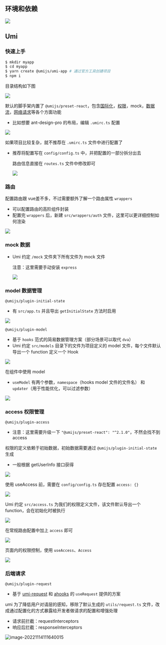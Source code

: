 ## 环境和依赖

![](https://gitee.com/lilyn/pic/raw/master/lagoulearn-img/yuque_diagram.jpg)

## Umi

### 快速上手

```bash
$ mkdir myapp
$ cd myapp
$ yarn create @umijs/umi-app # 通过官方工具创建项目
$ npm i
```

目录结构如下图

![](https://gitee.com/lilyn/pic/raw/master/lagoulearn-img/image-20221026100735898.png)

默认的脚手架内置了 `@umijs/preset-react`，包含[国际化](https://umijs.org/zh-CN/plugins/plugin-locale)，[权限](https://umijs.org/zh-CN/plugins/plugin-access)，mock，[数据流](https://umijs.org/zh-CN/plugins/plugin-model)，[网络请求](https://umijs.org/zh-CN/plugins/plugin-request)等各个方面功能

- 比如想要 ant-design-pro 的布局，编辑 `.umirc.ts` 配置

![](https://gitee.com/lilyn/pic/raw/master/lagoulearn-img/image-20221026103715827.png)

如果项目比较复杂，就不推荐在 `.umirc.ts` 文件中进行配置了

- 推荐将配置写在 `config/config.ts` 中，并把配置的一部分拆分出去

  路由信息直接在 `routes.ts` 文件中修改即可

  ![](https://gitee.com/lilyn/pic/raw/master/lagoulearn-img/image-20221026175546497.png)

### 路由

配置路由跟 vue差不多，不过需要额外了解一个路由属性 `wrappers`

- 可以配置路由的高阶组件封装
- 配置完 `wrappers` 后，新建 `src/wrappers/auth` 文件，这里可以更详细控制如何渲染

![](https://gitee.com/lilyn/pic/raw/master/lagoulearn-img/image-20221114101700104.png)

### mock 数据

- Umi 约定 `/mock` 文件夹下所有文件为 mock 文件

  注意：这里需要手动安装 `express`

  ![](https://gitee.com/lilyn/pic/raw/master/lagoulearn-img/image-20221027153356427.png)

### model 数据管理

`@umijs/plugin-initial-state`

- 有 `src/app.ts` 并且导出 `getInitialState` 方法时启用

![](https://gitee.com/lilyn/pic/raw/master/lagoulearn-img/image-20221027174339261.png)

`@umijs/plugin-model`

- 基于 `hooks` 范式的简易数据管理方案（部分场景可以取代 `dva`）
- Umi 约定 `src/models` 目录下的文件为项目定义的 model 文件，每个文件默认导出一个 function 定义一个 Hook

![](https://gitee.com/lilyn/pic/raw/master/lagoulearn-img/image-20221027173312409.png)

在组件中使用 model

- `useModel` 有两个参数，`namespace`（hooks model 文件的文件名） 和 `updater`（用于性能优化，可以过滤参数）

![](https://gitee.com/lilyn/pic/raw/master/lagoulearn-img/image-20221027174523177.png)

### access 权限管理

`@umijs/plugin-access`

- 注意：这里需要升级一下 `"@umijs/preset-react": "^2.1.0"`，不然会找不到 access

权限的定义依赖于初始数据，初始数据需要通过 `@umijs/plugin-initial-state` 生成

- 一般根据 getUserInfo 接口获得

![](https://gitee.com/lilyn/pic/raw/master/lagoulearn-img/image-20221114094050835.png)

使用 useAccess 前，需要在 `config/config.ts` 存在配置 `access: {}`

![](https://gitee.com/lilyn/pic/raw/master/lagoulearn-img/image-20221114095050281.png)

Umi 约定 `src/access.ts` 为我们的权限定义文件，该文件默认导出一个 function，会在初始化时被执行

![](https://gitee.com/lilyn/pic/raw/master/lagoulearn-img/image-20221114094355221.png)

在常规路由配置中加上 `access` 即可

![](https://gitee.com/lilyn/pic/raw/master/lagoulearn-img/image-20221114095349384.png)

页面内的权限控制，使用 `useAccess`、`Access`

![](https://gitee.com/lilyn/pic/raw/master/lagoulearn-img/image-20221114100747902.png)

### 后端请求

`@umijs/plugin-request`

- 基于 [umi-request](https://github.com/umijs/umi-request) 和 [ahooks](http://ahooks.js.org/hooks) 的 `useRequest` 提供的方案

umi 为了降低用户对请层的感知，移除了默认生成的 `utils/request.ts` 文件，改成通过配置化的方式暴露给开发者做请求的配置和增强处理

- 请求前拦截：requestInterceptors
- 响应后拦截：responseInterceptors

![image-20221114111640015](https://gitee.com/lilyn/pic/raw/master/lagoulearn-img/image-20221114111640015.png)
